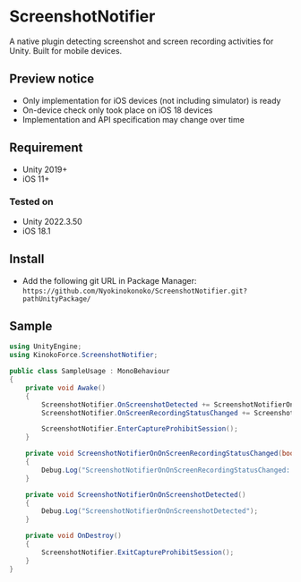 # ScreenshotNotifier

A native plugin detecting screenshot and screen recording activities for Unity. Built for mobile devices.

## Preview notice

- Only implementation for iOS devices (not including simulator) is ready
- On-device check only took place on iOS 18 devices
- Implementation and API specification may change over time

## Requirement

- Unity 2019+
- iOS 11+

### Tested on

- Unity 2022.3.50
- iOS 18.1

## Install

- Add the following git URL in Package Manager: `https://github.com/Nyokinokonoko/ScreenshotNotifier.git?pathUnityPackage/`

## Sample

```C#
using UnityEngine;
using KinokoForce.ScreenshotNotifier;

public class SampleUsage : MonoBehaviour
{
    private void Awake()
    {
        ScreenshotNotifier.OnScreenshotDetected += ScreenshotNotifierOnOnScreenshotDetected;
        ScreenshotNotifier.OnScreenRecordingStatusChanged += ScreenshotNotifierOnOnScreenRecordingStatusChanged;

        ScreenshotNotifier.EnterCaptureProhibitSession();
    }

    private void ScreenshotNotifierOnOnScreenRecordingStatusChanged(bool isrecording)
    {
        Debug.Log("ScreenshotNotifierOnOnScreenRecordingStatusChanged: " + isrecording);
    }

    private void ScreenshotNotifierOnOnScreenshotDetected()
    {
        Debug.Log("ScreenshotNotifierOnOnScreenshotDetected");
    }

    private void OnDestroy()
    {
        ScreenshotNotifier.ExitCaptureProhibitSession();
    }
}
```

